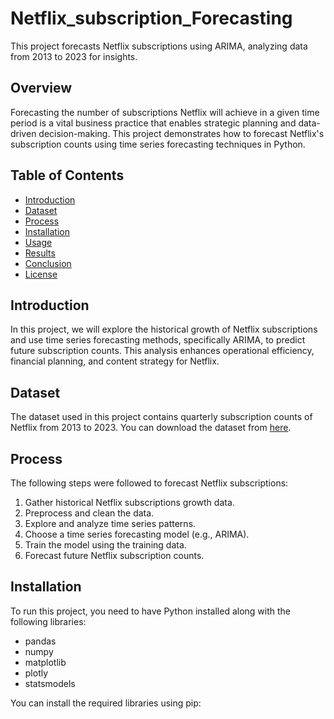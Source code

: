 # Netflix_subscription_Forecasting
This project forecasts Netflix subscriptions using ARIMA, analyzing data from 2013 to 2023 for insights.

## Overview
Forecasting the number of subscriptions Netflix will achieve in a given time period is a vital business practice that enables strategic planning and data-driven decision-making. This project demonstrates how to forecast Netflix's subscription counts using time series forecasting techniques in Python.

## Table of Contents
- [Introduction](#introduction)
- [Dataset](#dataset)
- [Process](#process)
- [Installation](#installation)
- [Usage](#usage)
- [Results](#results)
- [Conclusion](#conclusion)
- [License](#license)

## Introduction
In this project, we will explore the historical growth of Netflix subscriptions and use time series forecasting methods, specifically ARIMA, to predict future subscription counts. This analysis enhances operational efficiency, financial planning, and content strategy for Netflix.

## Dataset
The dataset used in this project contains quarterly subscription counts of Netflix from 2013 to 2023. You can download the dataset from [here](link_to_dataset).

## Process
The following steps were followed to forecast Netflix subscriptions:
1. Gather historical Netflix subscriptions growth data.
2. Preprocess and clean the data.
3. Explore and analyze time series patterns.
4. Choose a time series forecasting model (e.g., ARIMA).
5. Train the model using the training data.
6. Forecast future Netflix subscription counts.

## Installation
To run this project, you need to have Python installed along with the following libraries:
- pandas
- numpy
- matplotlib
- plotly
- statsmodels

You can install the required libraries using pip:

